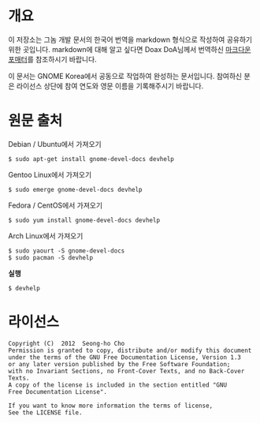 개요 
======
이 저장소는 그놈 개발 문서의 한국어 번역을 markdown 형식으로 작성하여 공유하기 위한 곳입니다. markdown에 대해 알고 싶다면 Doax DoA님께서 번역하신 [마크다운 포매터](http://my.offree.net/post/120837303)를 참조하시기 바랍니다.

이 문서는 GNOME Korea에서 공동으로 작업하여 완성하는 문서입니다. 참여하신 분은 라이선스 상단에 참여 연도와 영문 이름을 기록해주시기 바랍니다.

원문 출처
======
Debian / Ubuntu에서 가져오기

	$ sudo apt-get install gnome-devel-docs devhelp
	
Gentoo Linux에서 가져오기

	$ sudo emerge gnome-devel-docs devhelp

Fedora / CentOS에서 가져오기

	$ sudo yum install gnome-devel-docs devhelp
	
Arch Linux에서 가져오기

	$ sudo yaourt -S gnome-devel-docs
	$ sudo pacman -S devhelp
	
**실행**

	$ devhelp

라이선스
======

	Copyright (C)  2012  Seong-ho Cho
	Permission is granted to copy, distribute and/or modify this document
	under the terms of the GNU Free Documentation License, Version 1.3
	or any later version published by the Free Software Foundation;
	with no Invariant Sections, no Front-Cover Texts, and no Back-Cover Texts.
	A copy of the license is included in the section entitled "GNU
	Free Documentation License".

	If you want to know more information the terms of license,
	See the LICENSE file.
